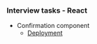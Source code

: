 ### Interview tasks - React

- Confirmation component
    - [Deployment](nuoxoxo.github.io/interview_react_confirmation_component/)
